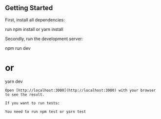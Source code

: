 ## Getting Started
First, install all dependencies:

run npm install or yarn install

Secondly, run the development server:

npm run dev
# or
yarn dev
```
Open [http://localhost:3000](http://localhost:3000) with your browser to see the result.

If you want to run tests:

You need to run npm test or yarn test

